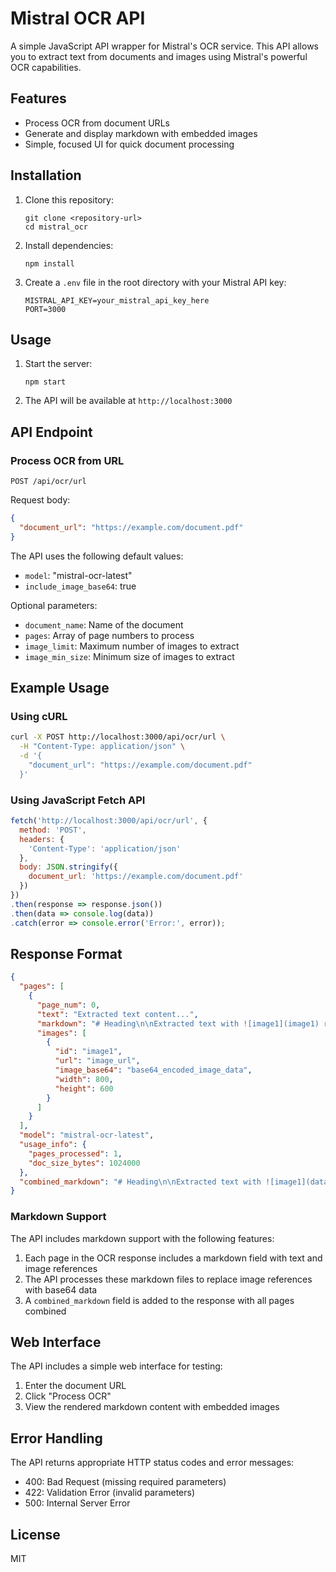 # Mistral OCR API

A simple JavaScript API wrapper for Mistral's OCR service. This API allows you to extract text from documents and images using Mistral's powerful OCR capabilities.

## Features

- Process OCR from document URLs
- Generate and display markdown with embedded images
- Simple, focused UI for quick document processing

## Installation

1. Clone this repository:
   ```
   git clone <repository-url>
   cd mistral_ocr
   ```

2. Install dependencies:
   ```
   npm install
   ```

3. Create a `.env` file in the root directory with your Mistral API key:
   ```
   MISTRAL_API_KEY=your_mistral_api_key_here
   PORT=3000
   ```

## Usage

1. Start the server:
   ```
   npm start
   ```

2. The API will be available at `http://localhost:3000`

## API Endpoint

### Process OCR from URL

```
POST /api/ocr/url
```

Request body:
```json
{
  "document_url": "https://example.com/document.pdf"
}
```

The API uses the following default values:
- `model`: "mistral-ocr-latest"
- `include_image_base64`: true

Optional parameters:
- `document_name`: Name of the document
- `pages`: Array of page numbers to process
- `image_limit`: Maximum number of images to extract
- `image_min_size`: Minimum size of images to extract

## Example Usage

### Using cURL

```bash
curl -X POST http://localhost:3000/api/ocr/url \
  -H "Content-Type: application/json" \
  -d '{
    "document_url": "https://example.com/document.pdf"
  }'
```

### Using JavaScript Fetch API

```javascript
fetch('http://localhost:3000/api/ocr/url', {
  method: 'POST',
  headers: {
    'Content-Type': 'application/json'
  },
  body: JSON.stringify({
    document_url: 'https://example.com/document.pdf'
  })
})
.then(response => response.json())
.then(data => console.log(data))
.catch(error => console.error('Error:', error));
```

## Response Format

```json
{
  "pages": [
    {
      "page_num": 0,
      "text": "Extracted text content...",
      "markdown": "# Heading\n\nExtracted text with ![image1](image1) references",
      "images": [
        {
          "id": "image1",
          "url": "image_url",
          "image_base64": "base64_encoded_image_data",
          "width": 800,
          "height": 600
        }
      ]
    }
  ],
  "model": "mistral-ocr-latest",
  "usage_info": {
    "pages_processed": 1,
    "doc_size_bytes": 1024000
  },
  "combined_markdown": "# Heading\n\nExtracted text with ![image1](data:image/jpeg;base64,...) references"
}
```

### Markdown Support

The API includes markdown support with the following features:

1. Each page in the OCR response includes a markdown field with text and image references
2. The API processes these markdown files to replace image references with base64 data
3. A `combined_markdown` field is added to the response with all pages combined

## Web Interface

The API includes a simple web interface for testing:

1. Enter the document URL
2. Click "Process OCR"
3. View the rendered markdown content with embedded images

## Error Handling

The API returns appropriate HTTP status codes and error messages:

- 400: Bad Request (missing required parameters)
- 422: Validation Error (invalid parameters)
- 500: Internal Server Error

## License

MIT 